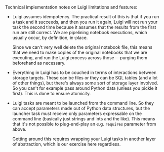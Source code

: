 Technical implementation notes on Luigi limitations and features:

* Luigi assumes idempotency. The practical result of this is that if you run a task and it succeeds, and then you run
 it again, Luigi will not run your task the second time because it assumes that the results from the first run are 
 still correct. We are pipelining notebook executions, which usually occur, by definition, in-place. 
 
  Since we can't very well delete the original notebook file, this means that we need to make copies of the original
   notebooks that we are executing, and run the Luigi process across those---purging them beforehand as necessary.
* Everything in Luigi has to be couched in terms of interactions between storage targets. These can be files or they 
can be SQL tables (and a lot of other things), but there's always some sort of storage layer involved. So you can't 
for example pass around Python data (unless you pickle it first). This is done to ensure atomicity.
* Luigi tasks are meant to be launched from the command line. So they can accept parameters made out of Python data 
structures, but the launcher task must receive only parameters expressable on the command line (basically just 
strings and ints and the like). This means that it's not possible to plug-and-play an e.g. `requires` parameter from 
above.

  Getting around this requires wrapping your Luigi tasks in another layer of abstraction, which is our exercise here 
  regardless.